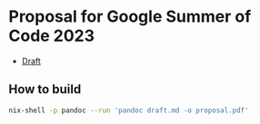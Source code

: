 # Proposal for Google Summer of Code 2023

- [Draft](draft.md)

## How to build

```sh
nix-shell -p pandoc --run 'pandoc draft.md -o proposal.pdf'
```

